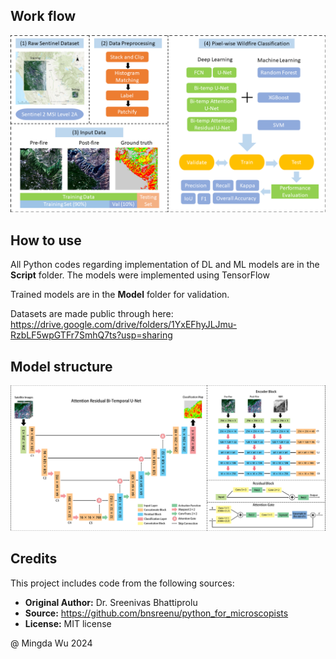 ## Work flow
![Flowchart](https://github.com/MarcWu-929/Wildfire-Burn-Severity-Assessment/blob/b65336097427bf623a108d49df06bb2cc910148a/Figure/flow%20chart_3.png)

## How to use 
All Python codes regarding implementation of DL and ML models are in the **Script** folder. The models were implemented using TensorFlow

Trained models are in the **Model** folder for validation. 

Datasets are made public through here: https://drive.google.com/drive/folders/1YxEFhyJLJmu-RzbLF5wpGTFr7SmhQ7ts?usp=sharing

## Model structure

![Model structure](https://github.com/MarcWu-929/Wildfire-Burn-Severity-Assessment/blob/c3ca8e17ce0e63dca1bb272cb37d33774411cc3c/Figure/bi_temp.png)

## Credits 
This project includes code from the following sources: 
- **Original Author:** Dr. Sreenivas Bhattiprolu
- **Source:** https://github.com/bnsreenu/python_for_microscopists
- **License:** MIT license


@ Mingda Wu 2024
